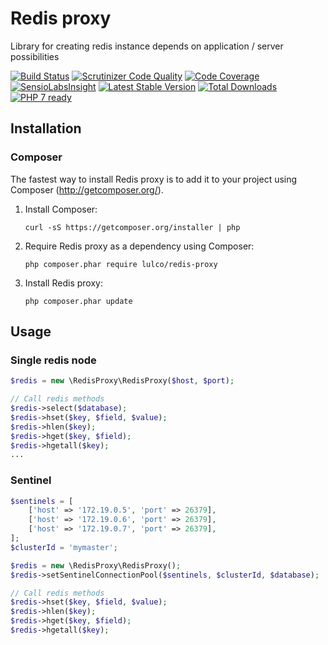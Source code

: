 # Redis proxy
Library for creating redis instance depends on application / server possibilities

[![Build Status](https://travis-ci.org/lulco/redis-proxy.svg?branch=master)](https://travis-ci.org/lulco/redis-proxy)
[![Scrutinizer Code Quality](https://scrutinizer-ci.com/g/lulco/redis-proxy/badges/quality-score.png?b=master)](https://scrutinizer-ci.com/g/lulco/redis-proxy/?branch=master)
[![Code Coverage](https://scrutinizer-ci.com/g/lulco/redis-proxy/badges/coverage.png?b=master)](https://scrutinizer-ci.com/g/lulco/redis-proxy/?branch=master)
[![SensioLabsInsight](https://insight.sensiolabs.com/projects/614109c1-261a-432a-9a32-50d7138b00c4/mini.png)](https://insight.sensiolabs.com/projects/614109c1-261a-432a-9a32-50d7138b00c4)
[![Latest Stable Version](https://img.shields.io/packagist/v/lulco/redis-proxy.svg)](https://packagist.org/packages/lulco/redis-proxy)
[![Total Downloads](https://img.shields.io/packagist/dt/lulco/redis-proxy.svg?style=flat-square)](https://packagist.org/packages/lulco/redis-proxy)
[![PHP 7 ready](http://php7ready.timesplinter.ch/lulco/redis-proxy/master/badge.svg)](https://travis-ci.org/lulco/redis-proxy)

## Installation

### Composer
The fastest way to install Redis proxy is to add it to your project using Composer (http://getcomposer.org/).

1. Install Composer:
    ```
    curl -sS https://getcomposer.org/installer | php
    ```
1. Require Redis proxy as a dependency using Composer:
    ```
    php composer.phar require lulco/redis-proxy
    ```
1. Install Redis proxy:
    ```
    php composer.phar update
    ```

## Usage
### Single redis node
```php
$redis = new \RedisProxy\RedisProxy($host, $port);

// Call redis methods
$redis->select($database);
$redis->hset($key, $field, $value);
$redis->hlen($key);
$redis->hget($key, $field);
$redis->hgetall($key);
...
```

### Sentinel
```php
$sentinels = [
    ['host' => '172.19.0.5', 'port' => 26379],
    ['host' => '172.19.0.6', 'port' => 26379],
    ['host' => '172.19.0.7', 'port' => 26379],
];
$clusterId = 'mymaster';

$redis = new \RedisProxy\RedisProxy();
$redis->setSentinelConnectionPool($sentinels, $clusterId, $database);

// Call redis methods
$redis->hset($key, $field, $value);
$redis->hlen($key);
$redis->hget($key, $field);
$redis->hgetall($key);
```
